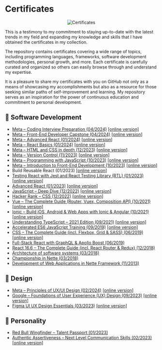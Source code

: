 # Certificates

<p align="center">
<img src="https://github.com/jakubjirous/jakubjirous/assets/10185306/558c0cb2-a98c-4d93-bc7f-289215448d2f" alt="Certificates" />
</p>

This is a testimony to my commitment to staying up-to-date with the latest trends in my field and expanding my knowledge and skills that I have obtained the certificates in my collection.

The repository contains certificates covering a wide range of topics, including programming languages, frameworks, software development methodologies, personal growth, and more. Each certificate is carefully curated and organized so others can easily browse through and understand my expertise.

It is a pleasure to share my certificates with you on GitHub not only as a means of showcasing my accomplishments but also as a resource for those seeking similar paths of self-improvement and learning. My repository serves as an inspiration for the power of continuous education and commitment to personal development.

## 🚀 Software Development

- [Meta – Coding Interview Preparation (04/2024)](/software-development/2024-04-meta-coding-interview-preparation.pdf) [[online version]](https://coursera.org/verify/A4NEPDS8U586)
- [Meta – Front-End Developer Capstone (04/2024)](/software-development/2024-04-meta-front-end-developer-capstone.pdf) [[online version]](https://coursera.org/verify/UXCZAMLKHQXZ)
- [Meta – Advanced React (01/2024)](/software-development/2024-01-meta-advanced-react.pdf) [[online version]](https://coursera.org/verify/LD8LYWJP7XL3)
- [Meta – React Basics (01/2024)](/software-development/2024-01-meta-react-basics.pdf) [[online version]](https://coursera.org/verify/P8Z9C22F998P)
- [Meta – HTML and CSS in depth (12/2023)](/software-development/2023-12-meta-html-and-css-in-depth.pdf) [[online version]](https://coursera.org/verify/ZLX5J8NFMJ4X)
- [Meta – Version Control (11/2023)](/software-development/2023-11-meta-version-control.pdf) [[online version]](https://coursera.org/verify/3C35CMKPQU6C)
- [Meta – Programming with JavaScript (10/2023)](/software-development/2023-10-meta-programming-with-javascript.pdf) [[online version]](https://coursera.org/verify/E5Q975CLK5FL)
- [Meta – Introduction to Front-End Development (10/2023)](/software-development/2023-10-meta-introduction-to-front-end-development.pdf) [[online version]](https://coursera.org/verify/PBYNAX8PR3CV)
- Build Reusable React (01/2023) [[online version]](https://scrimba.com/learn/reusablereact)
- [Testing React with Jest and React Testing Library (RTL) (01/2023)](/software-development/2023-01-testing-react-jest-and-rtl.pdf) [[online version]](https://www.udemy.com/certificate/UC-287ee196-2b04-4e98-bd09-0f78ebac2488/)
- [Advanced React (01/2023)](/software-development/2023-01-advanced-react.pdf) [[online version]](https://scrimba.com/certificate/u3kER2Hg/greact)
- [JavaScript – Deep Dive (12/2022)](/software-development/2022-12-javascript-deep-dive.pdf) [[online version]](https://scrimba.com/certificate/u3kER2Hg/gjavascript)
- [Hacker Rank – CSS (12/2022)](/software-development/2022-12-hacker-rank-css.pdf) [[online version]](https://www.hackerrank.com/certificates/4a3526950852) 
- [Vue – The Complete Guide (Router, Vuex, Composition API) (10/2021)](/software-development/2021-11-udemy-vue.pdf) [[online version]](https://www.udemy.com/certificate/UC-b7597d78-0ea8-422a-a7cb-0a118b0a4a48/)
- [Ionic – Build iOS, Android & Web Apps with Ionic & Angular (10/2021)](/software-development/2021-10-udemy-ionic-angular.pdf) [[online version]](https://www.udemy.com/certificate/UC-40797aa8-6289-4dc8-bcc8-8e3accc26a49/)
- [Understanding TypeScript – 2021 Edition (09/2021)](/software-development/2021-09-udemy-understanding-typescript-2021.pdf) [[online version]](https://www.udemy.com/certificate/UC-fcc230f5-bb02-416d-9afc-3809b38251fb/)
- [Accelerated ES6 JavaScript Training (09/2019)](/software-development/2019-09-udemy-es6.pdf) [[online version]](https://www.udemy.com/certificate/UC-O6H3HO9M/)
- [CSS – The Complete Guide (incl. Flexbox, Grid & SASS) (06/2019)](/software-development/2019-08-udemy-css.pdf) [[online version]](https://www.udemy.com/certificate/UC-P3WGBZO8/)
- [Full-Stack React with GraphQL & Apollo Boost (06/2019)](/software-development/2019-06-udemy-graphql.pdf)
- [React 16.6 – The Complete Guide (incl. React Router & Redux) (12/2018)](/software-development/2018-12-udemy-react.pdf)
- [Architecture of software systems (03/2018)](/software-development/2018-03-gopas.pdf)
- [Championship in Nette (03/2018)](/software-development/2018-03-nette-2.pdf)
- [Development of Web Applications in Nette Framework (11/2013)](/software-development/2013-11-nette-1.pdf)

## 🎨 Design

- [Meta – Principles of UX/UI Design (02/2024)](/design/2024-02-meta-principles-of-ux-ui-design.pdf) [[online version]](https://coursera.org/verify/X37ALHT6SRAM)
- [Google – Foundations of User Experience (UX) Design (09/2023)](/design/2023-09-google-ux-design.pdf) [[online version]](https://www.coursera.org/account/accomplishments/certificate/HYP63WFT8VN2)
- [Figma UI UX Design Essentials (03/2023)](/design/2023-03-figma.pdf) [[online version]](https://www.udemy.com/certificate/UC-2c48adb1-35b0-4046-b532-29a68b1870e9/)

## 🌈 Personality

- [Red Bull Wingfinder – Talent Passport (01/2023)](/personality/2023-01-red-bull-wingfinder-talent-passport.pdf)
- [Authentic Assertiveness – Next Level Communication Skills (02/2023)](/personality/2023-02-authentic-assertiveness-next-level-communication-skills.pdf) [[online version]](https://www.udemy.com/certificate/UC-fc5b4d9d-ab8a-480c-aefa-1e3ee5d62d60/)
